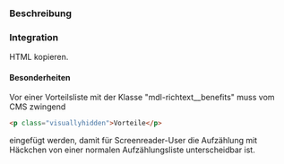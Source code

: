 ### Beschreibung



### Integration

HTML kopieren.

#### Besonderheiten

Vor einer Vorteilsliste mit der Klasse "mdl-richtext__benefits" muss vom CMS zwingend

```html
<p class="visuallyhidden">Vorteile</p>
```

eingefügt werden, damit für Screenreader-User die Aufzählung mit Häckchen von einer normalen Aufzählungsliste unterscheidbar ist.